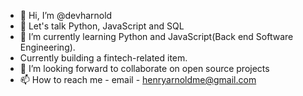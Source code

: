 - 👋 Hi, I’m @devharnold
- 👀 Let's talk Python, JavaScript and SQL
- 🌱 I’m currently learning Python and JavaScript(Back end Software Engineering).
-   Currently building a fintech-related item.
- 💞️ I’m looking forward to collaborate on open source projects
- 📫 How to reach me - email - henryarnoldme@gmail.com

<!---
devharnold/devharnold is a ✨ special ✨ repository because its `README.md` (this file) appears on your GitHub profile.
You can click the Preview link to take a look at your changes.
--->
